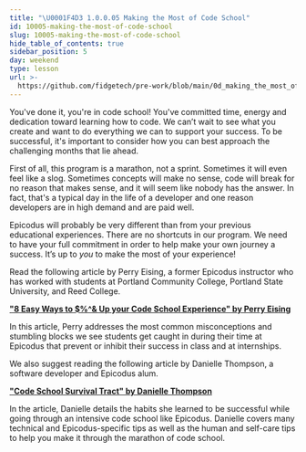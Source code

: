 ```yaml
---
title: "\U0001F4D3 1.0.0.05 Making the Most of Code School"
id: 10005-making-the-most-of-code-school
slug: 10005-making-the-most-of-code-school
hide_table_of_contents: true
sidebar_position: 5
day: weekend
type: lesson
url: >-
  https://github.com/fidgetech/pre-work/blob/main/0d_making_the_most_of_code_school.md
---
```


You've done it, you're in code school! You've committed time, energy and dedication toward learning how to code. We can’t wait to see what you create and want to do everything we can to support your success. To be successful, it's important to consider how you can best approach the challenging months that lie ahead.

First of all, this program is a marathon, not a sprint. Sometimes it will even feel like a slog. Sometimes concepts will make no sense, code will break for no reason that makes sense, and it will seem like nobody has the answer. In fact, that's a typical day in the life of a developer and one reason developers are in high demand and are paid well.

Epicodus will probably be very different than from your previous educational experiences. There are no shortcuts in our program. We need to have your full commitment in order to help make your own journey a success. It’s up to _you_ to make the most of your experience!

Read the following article by Perry Eising, a former Epicodus instructor who has worked with students at Portland Community College, Portland State University, and Reed College. 

**<span class="glyphicon glyphicon-link"></span> ["8 Easy Ways to $%^& Up your Code School Experience" by Perry Eising](https://www.linkedin.com/pulse/8-easy-ways-up-your-code-school-experience-perry-eising)**

In this article, Perry addresses the most common misconceptions and stumbling blocks we see students get caught in during their time at Epicodus that prevent or inhibit their success in class and at internships.

We also suggest reading the following article by Danielle Thompson, a software developer and Epicodus alum. 

**<span class="glyphicon glyphicon-link"></span> ["Code School Survival Tract" by Danielle Thompson](https://danitcodes.medium.com/code-school-survival-tract-9930cab2f9a8)**

In the article, Danielle details the habits she learned to be successful while going through an intensive code school like Epicodus. Danielle covers many technical and Epicodus-specific tips as well as the human and self-care tips to help you make it through the marathon of code school.
